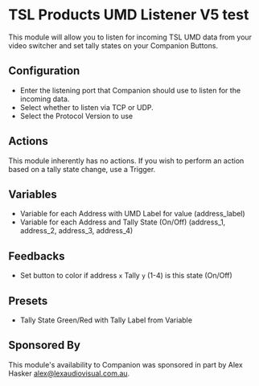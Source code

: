 # TSL Products UMD Listener V5 test
This module will allow you to listen for incoming TSL UMD data from your video switcher and set tally states on your Companion Buttons.

## Configuration
* Enter the listening port that Companion should use to listen for the incoming data.
* Select whether to listen via TCP or UDP.
* Select the Protocol Version to use

## Actions

This module inherently has no actions. If you wish to perform an action based on a tally state change, use a Trigger.

## Variables

* Variable for each Address with UMD Label for value (address_label)
* Variable for each Address and Tally State (On/Off) (address_1, address_2, address_3, address_4)

## Feedbacks

* Set button to color if address `x` Tally `y` (1-4) is this state (On/Off)

## Presets

* Tally State Green/Red with Tally Label from Variable

## Sponsored By
This module's availability to Companion was sponsored in part by Alex Hasker <alex@lexaudiovisual.com.au>.
